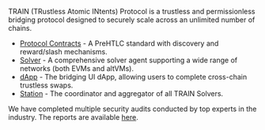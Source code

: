 TRAIN (TRustless Atomic INtents) Protocol is a trustless and permissionless bridging protocol designed to securely scale across an unlimited number of chains. 

- [Protocol Contracts](https://github.com/trainProtocol/contracts) - A PreHTLC standard with discovery and reward/slash mechanisms.
- [Solver](https://github.com/trainProtocol/solver) -  A comprehensive solver agent supporting a wide range of networks (both EVMs and altVMs).
- [dApp](https://github.com/trainProtocol/app) - The bridging UI dApp, allowing users to complete cross-chain trustless swaps.
- [Station](https://github.com/trainProtocol/station) - The coordinator and aggregator of all TRAIN Solvers.

We have completed multiple security audits conducted by top experts in the industry. The reports are available [here](https://github.com/trainProtocol/audits).
